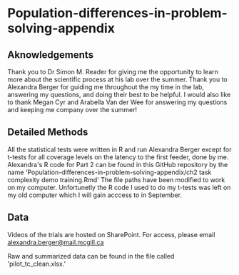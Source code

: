 # Population-differences-in-problem-solving-appendix
## Aknowledgements
Thank you to Dr Simon M. Reader for giving me the opportunity to learn more about the scientific process at his lab over the summer. Thank you to Alexandra Berger for guiding me throughout the my time in the lab, answering my questions, and doing their best to be helpful. I would also like to thank Megan Cyr and Arabella Van der Wee for answering my questions and keeping me company over the summer!

## Detailed Methods
All the statistical tests were written in R and run Alexandra Berger except for t-tests for all coverage levels on the latency to the first feeder, done by me.
Alexandra's R code for Part 2 can be found in this GitHub repository by the name 'Population-differences-in-problem-solving-appendix/ch2 task complexity demo training.Rmd' The file paths have been modified to work on my computer.
Unfortunetly the R code I used to do my t-tests was left on my old computer which I will gain acccess to in September.

## Data
Videos of the trials are hosted on SharePoint. For access, please email alexandra.berger@mail.mcgill.ca

Raw and summarized data can be found in the file called 'pilot_tc_clean.xlsx.'

